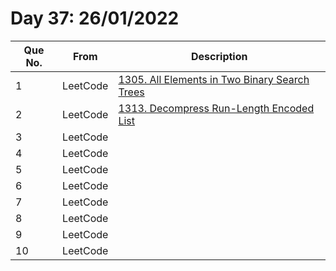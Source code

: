 # Day 37: 26/01/2022

| Que No. | From | Description |
| --- | --- | --- |
| 1 | LeetCode | [1305. All Elements in Two Binary Search Trees](https://leetcode.com/problems/all-elements-in-two-binary-search-trees/) |
| 2 | LeetCode | [1313. Decompress Run-Length Encoded List](https://leetcode.com/problems/decompress-run-length-encoded-list/) |
| 3 | LeetCode | []() |
| 4 | LeetCode | []() |
| 5 | LeetCode | []() |
| 6 | LeetCode | []() |
| 7 | LeetCode | []() |
| 8 | LeetCode | []() |
| 9 | LeetCode | []() |
| 10 | LeetCode | []() |
